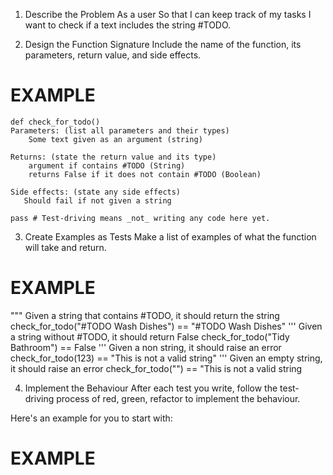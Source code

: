 1. Describe the Problem
As a user
So that I can keep track of my tasks
I want to check if a text includes the string #TODO.

2. Design the Function Signature
Include the name of the function, its parameters, return value, and side effects.

# EXAMPLE

    def check_for_todo()
    Parameters: (list all parameters and their types)
        Some text given as an argument (string)

    Returns: (state the return value and its type)
        argument if contains #TODO (String)
        returns False if it does not contain #TODO (Boolean)

    Side effects: (state any side effects)
       Should fail if not given a string
    
    pass # Test-driving means _not_ writing any code here yet.
3. Create Examples as Tests
Make a list of examples of what the function will take and return.

# EXAMPLE

"""
Given a string that contains #TODO, it should return the string
check_for_todo("#TODO Wash Dishes") == "#TODO Wash Dishes"
'''
Given a string without #TODO, it should return False
check_for_todo("Tidy Bathroom") == False
'''
Given a non string, it should raise an error
check_for_todo(123) == "This is not a valid string"
'''
Given an empty string, it should raise an error
check_for_todo("") == "This is not a valid string

4. Implement the Behaviour
After each test you write, follow the test-driving process of red, green, refactor to implement the behaviour.

Here's an example for you to start with:

# EXAMPLE
